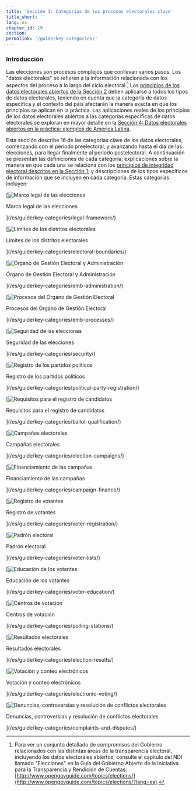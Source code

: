 ```yaml
---
title: 'Sección 3: Categorías de los procesos electorales clave'
title_short: ''
lang: es
chapter_id: 19
section:
permalink: '/guide/key-categories/'
---
```


### Introducción

Las elecciones son procesos complejos que conllevan varios pasos. Los "datos electorales" se refieren a la información relacionada con los aspectos del proceso a lo largo del ciclo electoral.[^1] Los [principios de los datos electorales abiertos de la Sección 2](/es/guide/principles/) deben aplicarse a todos los tipos de datos electorales, teniendo en cuenta que la categoría de datos específica y el contexto del país afectarán la manera exacta en que los principios se aplican en la práctica. Las aplicaciones reales de los principios de los datos electorales abiertos a las categorías específicas de datos electorales se exploran en mayor detalle en la [Sección 4: Datos electorales abiertos en la práctica: ejemplos de América Latina](/es/guide/country-examples/).

Esta sección describe 16 de las categorías clave de los datos electorales, comenzando con el periodo preelectoral, y avanzando hasta el día de las elecciones, para llegar finalmente al periodo postelectoral. A continuación se presentan las definiciones de cada categoría; explicaciones sobre la manera en que cada una se relaciona con los [principios de integridad electoral descritos en la Sección 1](/es/guide/electoral-integrity/); y descripciones de los tipos específicos de información que se incluyen en cada categoría. Estas categorías incluyen:

[![Marco legal de las elecciones](/assets/images/inventory/categories/legal-framework.png)

Marco legal de las elecciones

](/es/guide/key-categories/legal-framework/)

[![Límites de los distritos electorales](/assets/images/inventory/categories/electoral-boundaries.png)

Límites de los distritos electorales

](/es/guide/key-categories/electoral-boundaries/)

[![Órgano de Gestión Electoral y Administración](/assets/images/inventory/categories/election-management-body-and-administration.png)

Órgano de Gestión Electoral y Administración

](/es/guide/key-categories/emb-administration/)

[![Procesos del Órgano de Gestión Electoral](/assets/images/inventory/categories/election-management-body-processes.png)

Procesos del Órgano de Gestión Electoral

](/es/guide/key-categories/emb-processes/)

[![Seguridad de las elecciones](/assets/images/inventory/categories/security.png)

Seguridad de las elecciones

](/es/guide/key-categories/security/)

[![Registro de los partidos políticos](/assets/images/inventory/categories/political-party-registration.png)

Registro de los partidos políticos

](/es/guide/key-categories/political-party-registration/)

[![Requisitos para el registro de candidatos](/assets/images/inventory/categories/ballot-qualification.png)

Requisitos para el registro de candidatos

](/es/guide/key-categories/ballot-qualification/)

[![Campañas electorales](/assets/images/inventory/categories/election-campaigns.png)

Campañas electorales

](/es/guide/key-categories/election-campaigns/)

[![Financiamiento de las campañas](/assets/images/inventory/categories/campaign-finance.png)

Financiamiento de las campañas

](/es/guide/key-categories/campaign-finance/)

[![Registro de votantes](/assets/images/inventory/categories/voter-registration.png)

Registro de votantes

](/es/guide/key-categories/voter-registration/)

[![Padrón electoral](/assets/images/inventory/categories/voter-lists.png)

Padrón electoral

](/es/guide/key-categories/voter-lists/)

[![Educación de los votantes](/assets/images/inventory/categories/voter-education.png)

Educación de los votantes

](/es/guide/key-categories/voter-education/)

[![Centros de votación](/assets/images/inventory/categories/polling-stations.png)

Centros de votación

](/es/guide/key-categories/polling-stations/)

[![Resultados electorales](/assets/images/inventory/categories/election-results-official-final.png)

Resultados electorales

](/es/guide/key-categories/election-results/)

[![Votación y conteo electrónicos](/assets/images/inventory/categories/electronic-voting.png)

Votación y conteo electrónicos

](/es/guide/key-categories/electronic-voting/)

[![Denuncias, controversias y resolución de conflictos electorales](/assets/images/inventory/categories/electoral-complaints-and-disputes.png)

Denuncias, controversias y resolución de conflictos electorales

](/es/guide/key-categories/complaints-and-disputes/)

[^1]: Para ver un conjunto detallado de compromisos del Gobierno relacionados con las distintas áreas de la transparencia electoral, incluyendo los datos electorales abiertos, consulte el capítulo del NDI llamado "Elecciones" en la Guía del Gobierno Abierto de la Iniciativa para la Transparencia y Rendición de Cuentas: [http://www.opengovguide.com/topics/elections/](http://www.opengovguide.com/topics/elections/?lang=es).
